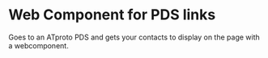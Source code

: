 # Web Component for PDS links

Goes to an ATproto PDS and gets your contacts to display on 
the page with a webcomponent.